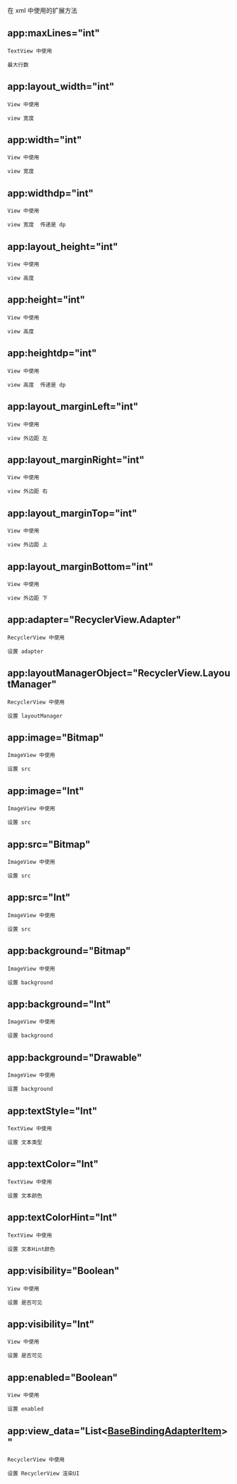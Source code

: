 在 xml 中使用的扩展方法

## app:maxLines="int"
    TextView 中使用

    最大行数

## app:layout_width="int"
    View 中使用

    view 宽度

## app:width="int"
    View 中使用

    view 宽度


## app:widthdp="int"
    View 中使用

    view 宽度  传递是 dp



## app:layout_height="int"
    View 中使用

    view 高度


## app:height="int"
    View 中使用

    view 高度


## app:heightdp="int"
    View 中使用

    view 高度  传递是 dp


## app:layout_marginLeft="int"
    View 中使用

    view 外边距 左


## app:layout_marginRight="int"
    View 中使用

    view 外边距 右

## app:layout_marginTop="int"
    View 中使用

    view 外边距 上

## app:layout_marginBottom="int"
    View 中使用

    view 外边距 下

## app:adapter="RecyclerView.Adapter"
    RecyclerView 中使用

    设置 adapter

## app:layoutManagerObject="RecyclerView.LayoutManager"
    RecyclerView 中使用

    设置 layoutManager

## app:image="Bitmap"
    ImageView 中使用

    设置 src

## app:image="Int"
    ImageView 中使用

    设置 src


## app:src="Bitmap"
    ImageView 中使用

    设置 src

## app:src="Int"
    ImageView 中使用

    设置 src



## app:background="Bitmap"
    ImageView 中使用

    设置 background

## app:background="Int"
    ImageView 中使用

    设置 background


## app:background="Drawable"
    ImageView 中使用

    设置 background


## app:textStyle="Int"
    TextView 中使用

    设置 文本类型


## app:textColor="Int"
    TextView 中使用

    设置 文本颜色

## app:textColorHint="Int"
    TextView 中使用

    设置 文本Hint颜色


## app:visibility="Boolean"
    View 中使用

    设置 是否可见

## app:visibility="Int"
    View 中使用

    设置 是否可见

## app:enabled="Boolean"
    View 中使用

    设置 enabled


## app:view_data="List<[BaseBindingAdapterItem](https://github.com/wufuqi123/RecyclerViewBindingAdapter/blob/master/README_BaseBindingAdapterItem.md)>"
    RecyclerView 中使用

    设置 RecyclerView 渲染UI